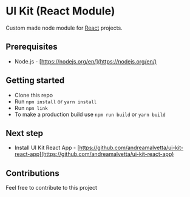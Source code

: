 # UI Kit (React Module)
Custom made node module for [React](https://reactjs.org/) projects.

## Prerequisites
- Node.js - [https://nodejs.org/en/](https://nodejs.org/en/)

## Getting started
- Clone this repo
- Run `npm install` or `yarn install`
- Run `npm link`
- To make a production build use `npm run build` or `yarn build`

## Next step
- Install UI Kit React App - [https://github.com/andreamalvetta/ui-kit-react-app](https://github.com/andreamalvetta/ui-kit-react-app)

## Contributions
Feel free to contribute to this project
